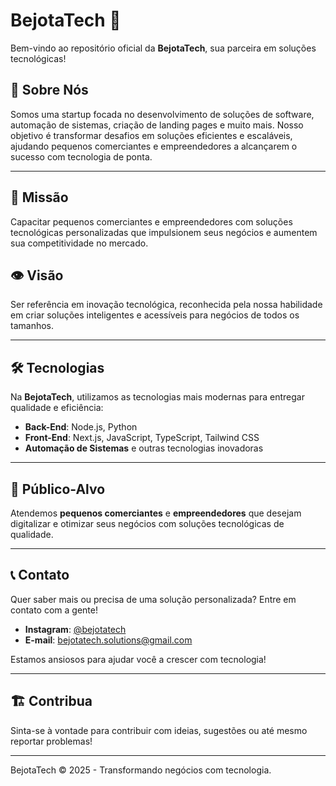 # BejotaTech 🚀  

Bem-vindo ao repositório oficial da **BejotaTech**, sua parceira em soluções tecnológicas!  

## 🌟 Sobre Nós  
Somos uma startup focada no desenvolvimento de soluções de software, automação de sistemas, criação de landing pages e muito mais. Nosso objetivo é transformar desafios em soluções eficientes e escaláveis, ajudando pequenos comerciantes e empreendedores a alcançarem o sucesso com tecnologia de ponta.  

---

## 🎯 Missão  
Capacitar pequenos comerciantes e empreendedores com soluções tecnológicas personalizadas que impulsionem seus negócios e aumentem sua competitividade no mercado.  

## 👁️ Visão  
Ser referência em inovação tecnológica, reconhecida pela nossa habilidade em criar soluções inteligentes e acessíveis para negócios de todos os tamanhos.  

---

## 🛠️ Tecnologias  
Na **BejotaTech**, utilizamos as tecnologias mais modernas para entregar qualidade e eficiência:  

- **Back-End**: Node.js, Python  
- **Front-End**: Next.js, JavaScript, TypeScript, Tailwind CSS  
- **Automação de Sistemas** e outras tecnologias inovadoras  

---

## 👥 Público-Alvo  
Atendemos **pequenos comerciantes** e **empreendedores** que desejam digitalizar e otimizar seus negócios com soluções tecnológicas de qualidade.  

---

## 📞 Contato  
Quer saber mais ou precisa de uma solução personalizada? Entre em contato com a gente!  

- **Instagram**: [@bejotatech](#)  
- **E-mail**: bejotatech.solutions@gmail.com  

Estamos ansiosos para ajudar você a crescer com tecnologia!  

---

## 🏗️ Contribua  
Sinta-se à vontade para contribuir com ideias, sugestões ou até mesmo reportar problemas!

---

BejotaTech © 2025 - Transformando negócios com tecnologia.

